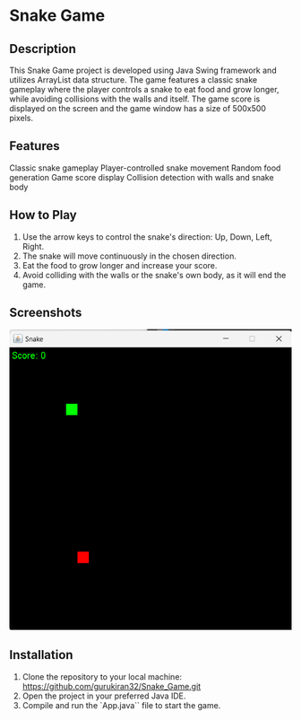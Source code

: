 # Snake Game

## Description

This Snake Game project is developed using Java Swing framework and utilizes ArrayList data structure. The game features a classic snake gameplay where the player controls a snake to eat food and grow longer, while avoiding collisions with the walls and itself. The game score is displayed on the screen and the game window has a size of 500x500 pixels.

## Features

Classic snake gameplay
Player-controlled snake movement
Random food generation
Game score display
Collision detection with walls and snake body

## How to Play

1. Use the arrow keys to control the snake's direction: Up, Down, Left, Right.
2. The snake will move continuously in the chosen direction.
3. Eat the food to grow longer and increase your score.
4. Avoid colliding with the walls or the snake's own body, as it will end the game.

## Screenshots

![Alt text](image.png)

## Installation

1. Clone the repository to your local machine:
   https://github.com/gurukiran32/Snake_Game.git
2. Open the project in your preferred Java IDE.
3. Compile and run the `App.java`` file to start the game.
